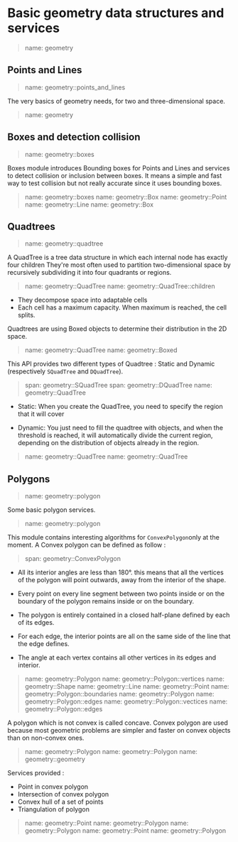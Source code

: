 # Basic geometry data structures and services

> name: geometry

## Points and Lines

> name: geometry::points_and_lines

The very basics of geometry needs, for two and three-dimensional space.

> name: geometry

## Boxes and detection collision

> name: geometry::boxes

Boxes module introduces Bounding boxes for Points and Lines and services to detect collision or inclusion between boxes.
It means a simple and fast way to test collision but not really accurate since it uses bounding boxes.

> name: geometry::boxes
> name: geometry::Box
> name: geometry::Point
> name: geometry::Line
> name: geometry::Box

## Quadtrees

> name: geometry::quadtree

A QuadTree is a tree data structure in which each internal node has exactly four children
They're most often used to partition two-dimensional space by recursively subdividing
it into four quadrants or regions.

> name: geometry::QuadTree
> name: geometry::QuadTree::children

* They decompose space into adaptable cells
* Each cell has a maximum capacity. When maximum is reached, the cell splits.

Quadtrees are using Boxed objects to determine their distribution in the 2D space.

> name: geometry::QuadTree
> name: geometry::Boxed

This API provides two different types of Quadtree : Static and Dynamic (respectively `SQuadTree` and `DQuadTree`).

> span: geometry::SQuadTree
> span: geometry::DQuadTree
> name: geometry::QuadTree

* Static: When you create the QuadTree, you need to specify the region that it will cover

* Dynamic: You just need to fill the quadtree with objects, and when the threshold is reached,
  it will automatically divide the current region, depending on the distribution of objects already in the region.

> name: geometry::QuadTree
> name: geometry::QuadTree

## Polygons

> name: geometry::polygon

Some basic polygon services.

> name: geometry::polygon

This module contains interesting algorithms for `ConvexPolygon`only at the moment. A Convex polygon can be defined as follow :

> span: geometry::ConvexPolygon

* All its interior angles are less than 180°. this means that all the vertices of the polygon
  will point outwards, away from the interior of the shape.

* Every point on every line segment between two points inside or on the boundary of the polygon
  remains inside or on the boundary.

* The polygon is entirely contained in a closed half-plane defined by each of its edges.

* For each edge, the interior points are all on the same side of the line that the edge defines.

* The angle at each vertex contains all other vertices in its edges and interior.

> name: geometry::Polygon
> name: geometry::Polygon::vertices
> name: geometry::Shape
> name: geometry::Line
> name: geometry::Point
> name: geometry::Polygon::boundaries
> name: geometry::Polygon
> name: geometry::Polygon::edges
> name: geometry::Polygon::vectices
> name: geometry::Polygon::edges

A polygon which is not convex is called concave. Convex polygon are used because most
geometric problems are simpler and faster on convex objects than on non-convex ones.

> name: geometry::Polygon
> name: geometry::Polygon
> name: geometry::geometry

Services provided :

* Point in convex polygon
* Intersection of convex polygon
* Convex hull of a set of points
* Triangulation of polygon

> name: geometry::Point
> name: geometry::Polygon
> name: geometry::Polygon
> name: geometry::Point
> name: geometry::Polygon
